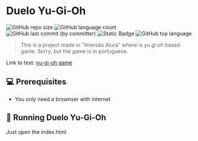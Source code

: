 # Duelo Yu-Gi-Oh

![GitHub repo size](https://img.shields.io/github/repo-size/ThomasLincoln/imersao_aula7-8-9) 
![GitHub language count](https://img.shields.io/github/languages/count/ThomasLincoln/imersao_aula7-8-9)
![GitHub last commit (by committer)](https://img.shields.io/github/last-commit/ThomasLincoln/imersao_aula7-8-9)
![Static Badge](https://img.shields.io/badge/for-study-brightgreen?color=purple)
![GitHub top language](https://img.shields.io/github/languages/top/ThomasLincoln/imersao_aula7-8-9)


> This is a project made in "Imersão Alura" where is yu gi oh based game. Sorry, but the game is in portuguese.

Link to test: [yu-gi-oh game](https://thomaslincoln.github.io/imersao_aula7-8-9/)


## 💻 Prerequisites

- You only need a brownser with internet

## 🚀 Running Duelo Yu-Gi-Oh

Just open the index.html
